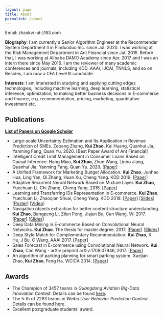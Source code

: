 ```yaml
---
layout: page
title: About
permalink: /about
---
```


Email: zhaokv(-at-)163.com 

**Biography**: I am currently a Senior Algorithm Engineer at the Recommender System Department II in Pinduoduo Inc. since Jul. 2020. I was working at the Risk Management Department in Ant Financial since Jul. 2019. Before that, I was working at Alibaba DAMO Academy since Apr. 2017 and I was an intern there since May 2016. I am the reviewer of many academic conferences and journals, including KDD, AAAI, IJCAI, TNNLS, and so on. Besides, I am now a CFA Level III candidate. 

**Interests**: I am interested in studying and applying cutting edges technologies, including machine learning, deep learning, statistical inference, optimization, to making better business decisions in E-commerce and finance, e.g. recommendation, pricing, marketing, quantitative investment etc. 

## Publications
[**List of Papers on Google Scholar**](https://scholar.google.com/citations?user=fm2rVwsAAAAJ)

- Large-scale Uncertainty Estimation and Its Application in Revenue Prediction of SMEs. Zebang Zhang, **Kui Zhao**, Kai Huang, Quanhui Jia, Yanming Fang, Quan Yu. 2020. [Best Paper Award of Ant Financial]
- Intelligent Credit Limit Management in Consumer Loans Based on Causal Inference. Hang Miao, **Kui Zhao**, Zhun Wang, Linbo Jiang, Quanhui Jia, Yanming Fang, Quan Yu. 2020. [[Paper](https://arxiv.org/abs/2007.05188)] 
- A Unified Framework for Marketing Budget Allocation. **Kui Zhao**, Junhao Hua, Ling Yan, Qi Zhang, Huan Xu, Cheng Yang. KDD 2019. [[Paper](https://arxiv.org/abs/1902.01128)]
- Adaptive Recurrent Neural Network Based on Mixture Layer. **Kui Zhao**, Yuechuan Li, Chi Zhang, Cheng Yang. 2018. [[Paper](https://arxiv.org/abs/1801.08094)]
- Learning and Transferring IDs Representation in E-commerce. **Kui Zhao**, Yuechuan Li, Zhaoqian Shuai, Cheng Yang. KDD 2018. [[Paper](https://dl.acm.org/citation.cfm?id=3219855)] [[Slides](/assets/doc/kdd18_slides.pdf)] [[Poster](/assets/doc/kdd18_poster.pdf)] [[Video](https://www.kdd.org/kdd2018/accepted-papers/view/learning-and-transferring-ids-representation-in-e-commerce)]
- Navigation objects extraction for better content structure understanding. **Kui Zhao**, Bangpeng Li, Zilun Peng, Jiajun Bu, Can Wang. WI 2017. [[Paper](https://dl.acm.org/citation.cfm?id=3106437)] [[Slides](/assets/doc/WI17.pptx)]
- Deep Data Mining in E-commerce Based on Convolutional Neural Networks. **Kui Zhao**. The thesis for  master degree. 2017. [[Paper](/assets/doc/master_thesis.pdf)] [[Slides](/assets/doc/master_slides.pptx)]
- Deep Style Match for Complementary Recommendation. **Kui Zhao**, X Hu, J Bu, C Wang. AAAI 2017. [[Paper](https://www.aaai.org/ocs/index.php/WS/AAAIW17/paper/viewPaper/15069)]
- Sales Forecast in E-commerce using Convolutional Neural Network. **Kui Zhao**, Can Wang - arXiv preprint arXiv:1708.07946, 2017. [[Paper](https://arxiv.org/abs/1708.07946)]
- An algorithm of parking planning for smart parking system. Xuejian Zhao, **Kui Zhao**, Feng Ha. WCICA 2014. [[Paper](https://arxiv.org/abs/1708.07932)]

## Awards
- The Champion of 3457 teams in  *Guangdong Aviation Big-Data Innovation Contest*. Details can be found [here](/data_mining/2016/12/guangdong-champion.html).
- The 5-th of 2293 teams in *Weibo User Behavior Prediction Contest*. Details can be found [here](/assets/doc/Weibo_SeaSide_v2.pptx).
- Excellent postgraduate students' award. 
